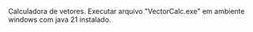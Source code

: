 Calculadora de vetores. Executar arquivo "VectorCalc.exe" em ambiente windows com java 21 instalado.